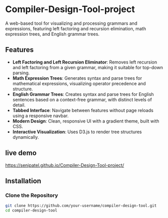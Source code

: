 # Compiler-Design-Tool-project

A web-based tool for visualizing and processing grammars and expressions, featuring left factoring and recursion elimination, math expression trees, and English grammar trees.

## Features

- **Left Factoring and Left Recursion Eliminator**: Removes left recursion and left factoring from a given grammar, making it suitable for top-down parsing.
- **Math Expression Trees**: Generates syntax and parse trees for mathematical expressions, visualizing operator precedence and structure.
- **English Grammar Trees**: Creates syntax and parse trees for English sentences based on a context-free grammar, with distinct levels of detail.
- **Tabbed Interface**: Navigate between features without page reloads using a responsive navbar.
- **Modern Design**: Clean, responsive UI with a gradient theme, built with CSS.
- **Interactive Visualization**: Uses D3.js to render tree structures dynamically.

  
## live demo
https://senipatel.github.io/Compiler-Design-Tool-project/

## Installation

### Clone the Repository

```bash
git clone https://github.com/your-username/compiler-design-tool.git
cd compiler-design-tool
